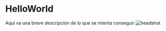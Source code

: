 # HelloWorld
Aquí va una breve descripción de lo que se intenta conseguir
![headshot](sarah_pic.jpeg)
